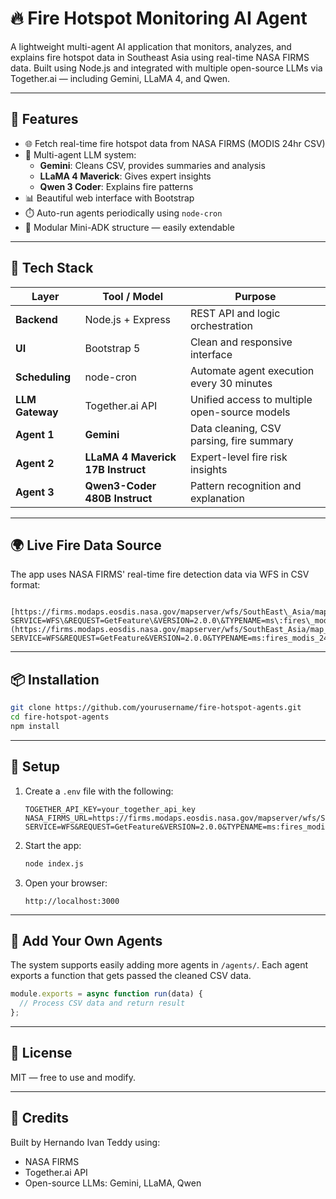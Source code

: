 
# 🔥 Fire Hotspot Monitoring AI Agent

A lightweight multi-agent AI application that monitors, analyzes, and explains fire hotspot data in Southeast Asia using real-time NASA FIRMS data. Built using Node.js and integrated with multiple open-source LLMs via Together.ai — including Gemini, LLaMA 4, and Qwen.

---

## 🚀 Features

- 🌐 Fetch real-time fire hotspot data from NASA FIRMS (MODIS 24hr CSV)
- 🤖 Multi-agent LLM system:
  - **Gemini**: Cleans CSV, provides summaries and analysis
  - **LLaMA 4 Maverick**: Gives expert insights
  - **Qwen 3 Coder**: Explains fire patterns
- 📊 Beautiful web interface with Bootstrap
- ⏱️ Auto-run agents periodically using `node-cron`
- 🧩 Modular Mini-ADK structure — easily extendable

---

## 🧱 Tech Stack

| Layer            | Tool / Model                                       | Purpose                                               |
|------------------|----------------------------------------------------|--------------------------------------------------------|
| **Backend**      | Node.js + Express                                  | REST API and logic orchestration                      |
| **UI**           | Bootstrap 5                                        | Clean and responsive interface                        |
| **Scheduling**   | node-cron                                          | Automate agent execution every 30 minutes             |
| **LLM Gateway**  | Together.ai API                                    | Unified access to multiple open-source models         |
| **Agent 1**      | **Gemini**                                         | Data cleaning, CSV parsing, fire summary              |
| **Agent 2**      | **LLaMA 4 Maverick 17B Instruct**                  | Expert-level fire risk insights                       |
| **Agent 3**      | **Qwen3-Coder 480B Instruct**                      | Pattern recognition and explanation                   |

---

## 🌍 Live Fire Data Source

The app uses NASA FIRMS' real-time fire detection data via WFS in CSV format:

```

[https://firms.modaps.eosdis.nasa.gov/mapserver/wfs/SouthEast\_Asia/map\_key/?SERVICE=WFS\&REQUEST=GetFeature\&VERSION=2.0.0\&TYPENAME=ms\:fires\_modis\_24hrs\&STARTINDEX=0\&COUNT=1000\&SRSNAME=urn\:ogc\:def\:crs\:EPSG::4326\&BBOX=-90,-180,90,180,urn\:ogc\:def\:crs\:EPSG::4326\&outputformat=csv](https://firms.modaps.eosdis.nasa.gov/mapserver/wfs/SouthEast_Asia/map_key/?SERVICE=WFS&REQUEST=GetFeature&VERSION=2.0.0&TYPENAME=ms:fires_modis_24hrs&STARTINDEX=0&COUNT=1000&SRSNAME=urn:ogc:def:crs:EPSG::4326&BBOX=-90,-180,90,180,urn:ogc:def:crs:EPSG::4326&outputformat=csv)

````

---

## 📦 Installation

```bash
git clone https://github.com/yourusername/fire-hotspot-agents.git
cd fire-hotspot-agents
npm install
````

---

## 🔑 Setup

1. Create a `.env` file with the following:

   ```
   TOGETHER_API_KEY=your_together_api_key
   NASA_FIRMS_URL=https://firms.modaps.eosdis.nasa.gov/mapserver/wfs/SouthEast_Asia/map_key/?SERVICE=WFS&REQUEST=GetFeature&VERSION=2.0.0&TYPENAME=ms:fires_modis_24hrs&STARTINDEX=0&COUNT=1000&SRSNAME=urn:ogc:def:crs:EPSG::4326&BBOX=-90,-180,90,180,urn:ogc:def:crs:EPSG::4326&outputformat=csv
   ```

2. Start the app:

   ```bash
   node index.js
   ```

3. Open your browser:

   ```
   http://localhost:3000
   ```

---

## 🧠 Add Your Own Agents

The system supports easily adding more agents in `/agents/`. Each agent exports a function that gets passed the cleaned CSV data.

```js
module.exports = async function run(data) {
  // Process CSV data and return result
};
```

---

## 🧾 License

MIT — free to use and modify.

---

## 🙌 Credits

Built by Hernando Ivan Teddy using:

* NASA FIRMS
* Together.ai API
* Open-source LLMs: Gemini, LLaMA, Qwen




